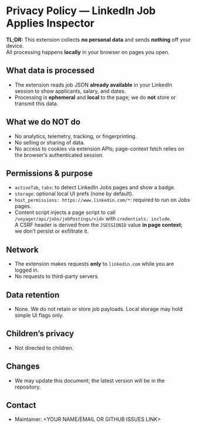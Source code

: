 # Privacy Policy — LinkedIn Job Applies Inspector

**TL;DR:** This extension collects **no personal data** and sends **nothing** off your device.  
All processing happens **locally** in your browser on pages you open.

## What data is processed

- The extension reads job JSON **already available** in your LinkedIn session to show applicants, salary, and dates.
- Processing is **ephemeral** and **local** to the page; we do **not** store or transmit this data.

## What we do NOT do

- No analytics, telemetry, tracking, or fingerprinting.
- No selling or sharing of data.
- No access to cookies via extension APIs; page-context fetch relies on the browser’s authenticated session.

## Permissions & purpose

- `activeTab`, `tabs`: to detect LinkedIn Jobs pages and show a badge.
- `storage`: optional local UI prefs (none by default).
- `host_permissions: https://www.linkedin.com/*`: required to run on Jobs pages.
- Content script injects a page script to call `/voyager/api/jobs/jobPostings/<id>` with `credentials: include`.  
  A CSRF header is derived from the `JSESSIONID` value **in page context**; we don’t persist or exfiltrate it.

## Network

- The extension makes requests **only** to `linkedin.com` while you are logged in.
- No requests to third-party servers.

## Data retention

- None. We do not retain or store job payloads. Local storage may hold simple UI flags only.

## Children’s privacy

- Not directed to children.

## Changes

- We may update this document; the latest version will be in the repository.

## Contact

- Maintainer: <YOUR NAME/EMAIL OR GITHUB ISSUES LINK>
